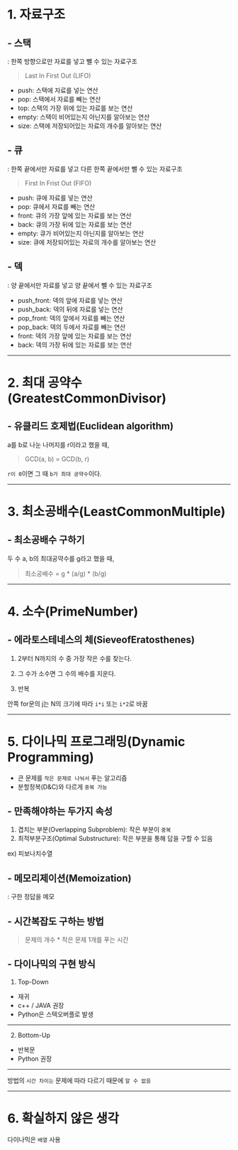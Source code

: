# 1. 자료구조

## - 스택

: 한쪽 방향으로만 자료를 넣고 뺄 수 있는 자료구조

> Last In First Out (LIFO)

- push: 스택에 자료를 넣는 연산
- pop: 스택에서 자료를 빼는 연산
- top: 스택의 가장 위에 있는 자료를 보는 연산
- empty: 스택이 비어있는지 아닌지를 알아보는 연산
- size: 스택에 저장되어있는 자료의 개수를 알아보는 연산



## - 큐

: 한쪽 끝에서만 자료를 넣고 다른 한쪽 끝에서만 뺄 수 있는 자료구조

> First In Frist Out (FIFO)

- push: 큐에 자료를 넣는 연산
- pop: 큐에서 자료를 빼는 연산
- front: 큐의 가장 앞에 있는 자료를 보는 연산
- back: 큐의 가장 뒤에 있는 자료를 보는 연산
- empty: 큐가 비어있는지 아닌지를 알아보는 연산
- size: 큐에 저장되어있는 자료의 개수를 알아보는 연산



## - 덱

: 양 끝에서만 자료를 넣고 양 끝에서 뺄 수 있는 자료구조

- push_front: 덱의 앞에 자료를 넣는 연산
- push_back: 덱의 뒤에 자료를 넣는 연산
- pop_front: 덱의 앞에서 자료를 빼는 연산
- pop_back: 덱의 두에서 자료를 빼는 연산
- front: 덱의 가장 앞에 있는 자료를 보는 연산
- back: 덱의 가장 뒤에 있는 자료를 보는 연산


---


# 2. 최대 공약수(GreatestCommonDivisor)

## - 유클리드 호제법(Euclidean algorithm)

a를 b로 나눈 나머지를 r이라고 했을 때, 

> GCD(a, b) = GCD(b, r)

`r이 0`이면 그 때 `b가 최대 공약수`이다.


---

# 3. 최소공배수(LeastCommonMultiple)

## - 최소공배수 구하기

두 수 a, b의 최대공약수를 g라고 했을 때,

> 최소공배수 = g * (a/g) * (b/g)


---


# 4. 소수(PrimeNumber)

## - 에라토스테네스의 체(SieveofEratosthenes)

1. 2부터 N까지의 수 중 가장 작은 수를 찾는다.

2. 그 수가 소수면 그 수의 배수를 지운다.

3. 반복

안쪽 for문의 j는 N의 크기에 따라 `i*i` 또는 `i*2`로 바꿈


---


# 5. 다이나믹 프로그래밍(Dynamic Programming)

- 큰 문제를 `작은 문제로 나눠서` 푸는 알고리즘
- 분할정복(D&C)와 다르게 `중복 가능`


## - 만족해야하는 두가지 속성

1. 겹치는 부분(Overlapping Subproblem): 작은 부분이 `중복`
2. 최적부분구조(Optimal Substructure): 작은 부분을 통해 답을 구할 수 있음
	
ex) 피보나치수열




## - 메모리제이션(Memoization)

: 구한 정답을 메모




## - 시간복잡도 구하는 방법

> 문제의 개수  *  작은 문제 1개를 푸는 시간



## - 다이나믹의 구현 방식

1. Top-Down

- 재귀
- c++ / JAVA 권장
- Python은 스택오버플로 발생

---

2. Bottom-Up

- 반복문
- Python 권장


---

방법의 `시간 차이는` 문제에 따라 다르기 때문에 `알 수 없음`




---

# 6. 확실하지 않은 생각



다이나믹은 `배열` 사용








